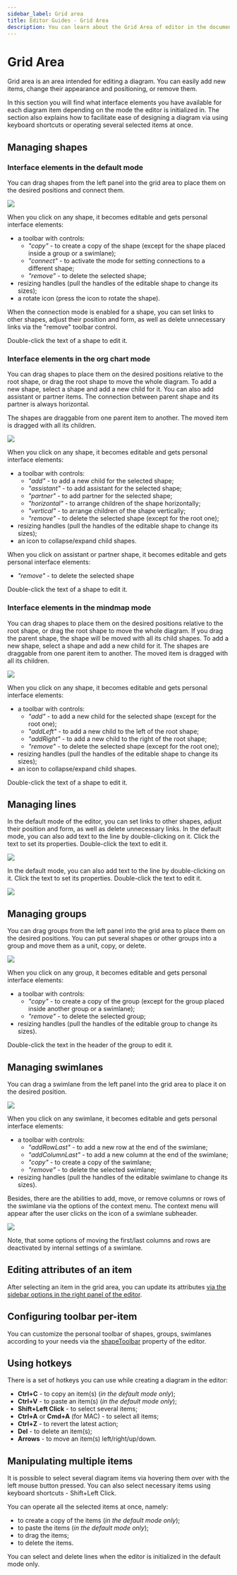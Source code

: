 ```yaml
---
sidebar_label: Grid area
title: Editor Guides - Grid Area
description: You can learn about the Grid Area of editor in the documentation of the DHTMLX JavaScript Diagram library. Browse developer guides and API reference, try out code examples and live demos, and download a free 30-day evaluation version of DHTMLX Diagram.
---
```


# Grid Area

Grid area is an area intended for editing a diagram. You can easily add new items, change their appearance and positioning, or remove them.

In this section you will find what interface elements you have available for each diagram item depending on the mode the editor is initialized in. The section also explains how to facilitate ease of designing a diagram via using keyboard shortcuts or operating several selected items at once.

## Managing shapes

### Interface elements in the default mode

You can drag shapes from the left panel into the grid area to place them on the desired positions and connect them.

![](../../assets/default_shape_toolbar.png)

When you click on any shape, it becomes editable and gets personal interface elements:

- a toolbar with controls:
    - *"copy"* - to create a copy of the shape (except for the shape placed inside a group or a swimlane);
    - *"connect"* - to activate the mode for setting connections to a different shape;
    - *"remove"* - to delete the selected shape;
- resizing handles (pull the handles of the editable shape to change its sizes);
- a rotate icon (press the icon to rotate the shape).

When the connection mode is enabled for a shape, you can set links to other shapes, adjust their position and form, as well as delete unnecessary links via the "remove" toolbar control.

Double-click the text of a shape to edit it.

### Interface elements in the org chart mode

You can drag shapes to place them on the desired positions relative to the root shape, or drag the root shape to move the whole diagram. To add a new shape, select a shape and add a new child for it. You can also add assistant or partner items. The connection between parent shape and its partner is always horizontal.

The shapes are draggable from one parent item to another. The moved item is dragged with all its children.

![](../../assets/org_shape_toolbar.png)

When you click on any shape, it becomes editable and gets personal interface elements:

- a toolbar with controls:
    - *"add"* - to add a new child for the selected shape;
    - *"assistant"* - to add assistant for the selected shape;
    - *"partner"*  - to add partner for the selected shape;
    - *"horizontal"* - to arrange children of the shape horizontally;
    - *"vertical"* - to arrange children of the shape vertically;
    - *"remove"* - to delete the selected shape (except for the root one);
- resizing handles (pull the handles of the editable shape to change its sizes);
- an icon to collapse/expand child shapes.

When you click on assistant or partner shape, it becomes editable and gets personal interface elements:

- *"remove"* - to delete the selected shape

Double-click the text of a shape to edit it.

### Interface elements in the mindmap mode

You can drag shapes to place them on the desired positions relative to the root shape, or drag the root shape to move the whole diagram. If you drag the parent shape, the shape will be moved with all its child shapes. To add a new shape, select a shape and add a new child for it. The shapes are draggable from one parent item to another. The moved item is dragged with all its children.

![](../../assets/mindmap_shape_toolbar.png)

When you click on any shape, it becomes editable and gets personal interface elements:

- a toolbar with controls:
    - *"add"* - to add a new child for the selected shape (except for the root one);
    - *"addLeft"* - to add a new child to the left of the root shape;
    - *"addRight"* - to add a new child to the right of the root shape;
    - *"remove"* - to delete the selected shape (except for the root one);
- resizing handles (pull the handles of the editable shape to change its sizes);
- an icon to collapse/expand child shapes.

Double-click the text of a shape to edit it.

## Managing lines

In the default mode of the editor, you can set links to other shapes, adjust their position and form, as well as delete unnecessary links. In the default mode, you can also add text to the line by double-clicking on it. Click the text to set its properties. Double-click the text to edit it.

![](../../assets/line_toolbar.png)

In the default mode, you can also add text to the line by double-clicking on it. Click the text to set its properties. Double-click the text to edit it.

![](../../assets/line_with_text.png)

## Managing groups

You can drag groups from the left panel into the grid area to place them on the desired positions.
You can put several shapes or other groups into a group and move them as a unit, copy, or delete.

![](../../assets/group_toolbar.png)

When you click on any group, it becomes editable and gets personal interface elements:

- a toolbar with controls:
    - *"copy"* - to create a copy of the group (except for the group placed inside another group or a swimlane);
    - *"remove"* - to delete the selected group;
- resizing handles (pull the handles of the editable group to change its sizes).

Double-click the text in the header of the group to edit it.

## Managing swimlanes

You can drag a swimlane from the left panel into the grid area to place it on the desired position.

![](../../assets/swimlane_toolbar.png)

When you click on any swimlane, it becomes editable and gets personal interface elements:

- a toolbar with controls:
    - *"addRowLast"* - to add a new row at the end of the swimlane;
    - *"addColumnLast"* - to add a new column at the end of the swimlane;
    - *"copy"* - to create a copy of the swimlane;
    - *"remove"* - to delete the selected swimlane;
- resizing handles (pull the handles of the editable swimlane to change its sizes).

Besides, there are the abilities to add, move, or remove columns or rows of the swimlane via the options of the context menu. The context menu will appear after the user clicks on the icon of a swimlane subheader.

![](../../assets/swimlane_contextmenu.png)

Note, that some options of moving the first/last columns and rows are deactivated by internal settings of a swimlane.

## Editing attributes of an item

After selecting an item in the grid area, you can update its attributes [via the sidebar options in the right panel of the editor](../../../guides/diagram_editor/right_panel/).

## Configuring toolbar per-item

You can customize the personal toolbar of shapes, groups, swimlanes according to your needs via the [shapeToolbar](../../../api/editor/shapetoolbar_property/) property of the editor.

## Using hotkeys

There is a set of hotkeys you can use while creating a diagram in the editor:

- **Ctrl+C** - to copy an item(s) (*in the default mode only*);
- **Ctrl+V** - to paste an item(s) (*in the default mode only*);
- **Shift+Left Click** - to select several items;
- **Ctrl+A** or **Cmd+A** (for MAC) - to select all items;
- **Ctrl+Z** - to revert the latest action;
- **Del** - to delete an item(s);
- **Arrows** - to move an item(s) left/right/up/down.

## Manipulating multiple items

It is possible to select several diagram items via hovering them over with the left mouse button pressed. You can also select necessary items using keyboard shortcuts - Shift+Left Click.

You can operate all the selected items at once, namely:

- to create a copy of the items (*in the default mode only*);
- to paste the items (*in the default mode only*);
- to drag the items;
- to delete the items.

You can select and delete lines when the editor is initialized in the default mode only.

